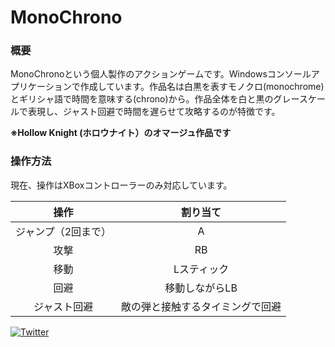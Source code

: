 # MonoChrono



### 概要

MonoChronoという個人製作のアクションゲームです。Windowsコンソールアプリケーションで作成しています。作品名は白黒を表すモノクロ(monochrome)とギリシャ語で時間を意味する(chrono)から。作品全体を白と黒のグレースケールで表現し、ジャスト回避で時間を遅らせて攻略するのが特徴です。

**※Hollow Knight (ホロウナイト）のオマージュ作品です**



### 操作方法

現在、操作はXBoxコントローラーのみ対応しています。

|        操作         |             割り当て             |
| :-----------------: | :------------------------------: |
| ジャンプ（2回まで） |                A                 |
|        攻撃         |                RB                |
|        移動         |           Lスティック            |
|        回避         |          移動しながらLB          |
|    ジャスト回避     | 敵の弾と接触するタイミングで回避 |



[![Twitter](https://img.shields.io/badge/%40Suuta--blue.svg?style=social&logo=Twitter)](https://twitter.com/m_Suuta)
